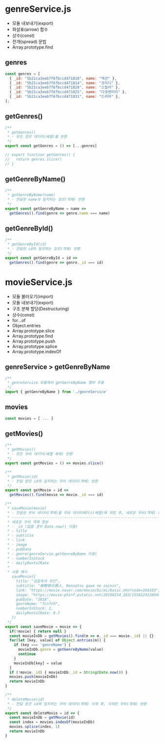 # genreService.js

- 모듈 내보내기(export)
- 화살표(arrow) 함수
- 상수(const)
- 전개(spread) 문법
- Array.prototype.find

## genres

```js
const genres = [
  { _id: "5b21ca3eeb7f6fbccd471818", name: "액션" },
  { _id: "5b21ca3eeb7f6fbccd471814", name: "코미디" },
  { _id: "5b21ca3eeb7f6fbccd471820", name: "스릴러" },
  { _id: "5b21ca3eeb7f6fbccd471825", name: "다큐멘터리" },
  { _id: "5b21ca3eeb7f6fbccd471831", name: "드라마" },
];
```

## getGenres()

```js
/**
 * getGenres()
 * - 모든 장르 데이터(배열)를 반환
 */
export const getGenres = () => [...genres]

// export function getGenres() {
//   return genres.slice()
// }
```

## getGenreByName()

```js
/**
 * getGenreByName(name)
 * - 전달된 name과 일치하는 장르(객체) 반환
 */
export const getGenreByName = name =>
  getGenres().find(genre => genre.name === name)
```

## getGenreById()

```js
/**
 * getGenreById(id)
 * - 전달된 id와 일치하는 장르(객체) 반환
 */
export const getGenreById = id =>
  getGenres().find(genre => genre._id === id)
```

# movieService.js

- 모듈 불러오기(import)
- 모듈 내보내기(export)
- 구조 분해 할당(Destructuring)
- 상수(const)
- for...of
- Object.entries
- Array.prototype.slice
- Array.prototype.find
- Array.prototype.push
- Array.prototype.splice
- Array.prototype.indexOf

## genreService > getGenreByName

```js
/**
 * genreService 모듈에서 getGenreByName 멤버 추출
 */
import { getGenreByName } from './genreService'
```

## movies

```js
const movies = [ ... ]
```

## getMovies()

```js
/**
 * getMovies()
 * - 모든 무비 데이터(배열 복제) 반환
 */
export const getMovies = () => movies.slice()
```
```js
/**
 * getMovie(id)
 * - 전달 받은 id와 일치하는 무비 데이터(객체) 반환
 */
export const getMovie = id =>
  getMovies().find(movie => movie._id === id)
```

```js
/**
 * saveMovie(movie)
 * - 전달된 무비 데이터(객체)를 무비 데이터베이스(배열)에 저장 후, 새로운 무비(객체) 반환
 * --------------------------------------------------------------------
 * 새로운 무비 객체 정보
 * - _id (없을 경우 Date.now() 이용)
 * - title
 * - subtitle
 * - link
 * - image
 * - pubDate
 * - genre(genreServie.getGenreByName 이용)
 * - numberInStock
 * - dailyRentalRate
 *
 * 사용 예시
   saveMovie({
     title: "검찰측의 죄인",
     subtitle: "検察側の罪人, Kensatsu gawa no zainin",
     link: "https://movie.naver.com/movie/bi/mi/basic.nhn?code=164103",
     image: "https://movie-phinf.pstatic.net/20190214_183/1550124128940CthGD_JPEG/movie_image.jpg",
     pubDate: "2018",
     genreName: "미스터리",
     numberInStock: 2,
     dailyRentalRate: 8.7
   })
 */
export const saveMovie = movie => {
  if(!movie) { return null }
  const movieInDb = getMovies().find(m => m._id === movie._id) || {}
  for(let [key, value] of Object.entries(m)) {
    if (key === 'genreName') {
      movieInDb.genre = getGenreByName(value)
      continue
    }
    movieInDb[key] = value
  }
  if (!movie._id) { movieInDb._id = String(Date.now()) }
  movies.push(movieInDb)
  return movieInDb
}
```

```js
/**
 * deleteMovie(id)
 * - 전달 받은 id와 일치하는 무비 데이터(객체) 삭제 후, 삭제된 무비(객체) 반환
 */
export const deleteMovie = id => {
  const movieInDb = getMovie(id)
  const index = movies.indexOf(movieInDb)
  movies.splice(index, 1)
  return movieInDb
}

```
